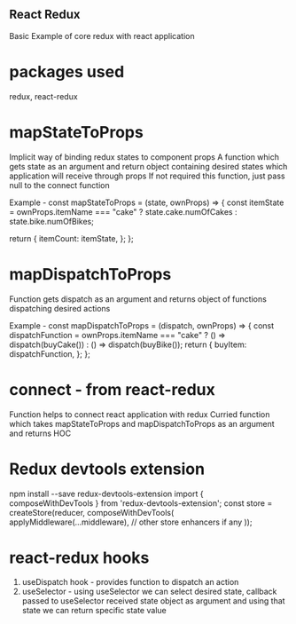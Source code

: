 ## React Redux
Basic Example of core redux with react application

# packages used
redux, react-redux

# mapStateToProps
Implicit way of binding redux states to component props
A function which gets state as an argument and return object containing desired states which application will receive through props
If not required this function, just pass null to the connect function

Example - 
const mapStateToProps = (state, ownProps) => {
  const itemState =
    ownProps.itemName === "cake" ? state.cake.numOfCakes : state.bike.numOfBikes;

  return {
    itemCount: itemState,
  };
};


# mapDispatchToProps
Function gets dispatch as an argument and returns object of functions dispatching desired actions

Example - 
const mapDispatchToProps = (dispatch, ownProps) => {
  const dispatchFunction =
    ownProps.itemName === "cake"
      ? () => dispatch(buyCake())
      : () => dispatch(buyBike());
  return {
    buyItem: dispatchFunction,
  };
};

# connect - from react-redux
Function helps to connect react application with redux
Curried function which takes mapStateToProps and mapDispatchToProps as an argument and returns HOC

# Redux devtools extension
npm install --save redux-devtools-extension
import { composeWithDevTools } from 'redux-devtools-extension';
const store = createStore(reducer, composeWithDevTools(
  applyMiddleware(...middleware),
  // other store enhancers if any
));

# react-redux hooks
1. useDispatch hook - provides function to dispatch an action
2. useSelector - using useSelector we can select desired state, callback passed to useSelector received state object as argument and using that state we can return specific state value